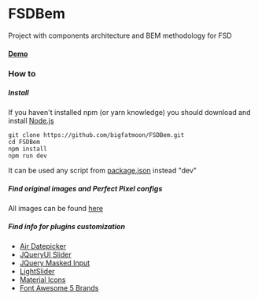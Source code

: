 # FSDBem 
Project with components architecture and BEM methodology for FSD

#### [Demo](https://bigfatmoon.github.io/FSDBem)

### How to
##### Install
If you haven't installed npm (or yarn knowledge) you should download and install [Node.js](https://nodejs.org/en/)
```
git clone https://github.com/bigfatmoon/FSDBem.git
cd FSDBem
npm install
npm run dev
```

It can be used any script from [package.json](./package.json) instead "dev"

##### Find original images and Perfect Pixel configs
All images can be found [here](./perfect-pixel-imgs)
##### Find info for plugins customization
* [Air Datepicker](https://github.com/t1m0n/air-datepicker)
* [JQueryUI Slider](https://jqueryui.com/slider/#range)
* [JQuery Masked Input](https://github.com/digitalBush/jquery.maskedinput)
* [LightSlider](https://github.com/sachinchoolur/lightslider)
* [Material Icons](https://github.com/marella/material-icons)
* [Font Awesome 5 Brands](https://github.com/FortAwesome/Font-Awesome)


